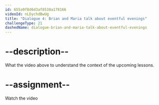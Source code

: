 ```yaml
---
id: 655a9f8d6d3af8538a178166
videoId: nLDychdBwUg
title: "Dialogue 4: Brian and Maria talk about eventful evenings"
challengeType: 21
dashedName: dialogue-brian-and-maria-talk-about-eventful-evenings
---
```

# --description--

What the video above to understand the context of the upcoming lessons.

# --assignment--

Watch the video
